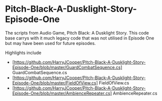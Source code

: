 # Pitch-Black-A-Dusklight-Story-Episode-One
The scripts from Audio Game, Pitch Black: A Dusklight Story. This code base carrys with it much legacy code that was not utilised in Episode One but may have been used for future episodes. 

Highlights include
- [https://github.com/HarryJCooper/Pitch-Black-A-Dusklight-Story-Episode-One/blob/master/GuardCombatSequence.cs] GuardCombatSequence.cs
- [https://github.com/HarryJCooper/Pitch-Black-A-Dusklight-Story-Episode-One/blob/master/FieldOfView.cs] FieldOfView.cs
- [https://github.com/HarryJCooper/Pitch-Black-A-Dusklight-Story-Episode-One/blob/master/AmbienceRepeater.cs] AmbienceRepeater.cs
